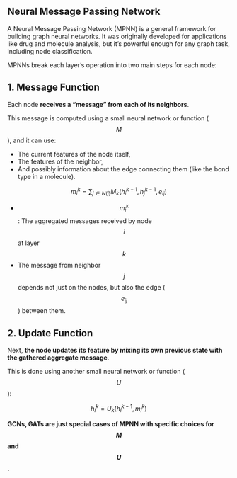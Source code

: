 ## Neural Message Passing Network

A Neural Message Passing Network (MPNN) is a general framework for building graph neural networks. It was originally developed for applications like drug and molecule analysis, but it’s powerful enough for any graph task, including node classification.

MPNNs break each layer’s operation into two main steps for each node:

## 1. Message Function

Each node **receives a “message” from each of its neighbors**.

This message is computed using a small neural network or function ($$M$$), and it can use:
- The current features of the node itself,
- The features of the neighbor,
- And possibly information about the edge connecting them (like the bond type in a molecule).

$$m_i^k = \sum_{j \in N(i)} M_k(h_i^{k-1}, h_j^{k-1}, e_{ij})$$

- $$m_i^k$$: The aggregated messages received by node $$i$$ at layer $$k$$
- The message from neighbor $$j$$ depends not just on the nodes, but also the edge ($$e_{ij}$$) between them.

## 2. Update Function

Next, **the node updates its feature by mixing its own previous state with the gathered aggregate message**.

This is done using another small neural network or function ($$U$$):

$$h_i^k = U_k(h_i^{k-1}, m_i^k)$$

**GCNs, GATs are just special cases of MPNN with specific choices for $$M$$ and $$U$$.**




